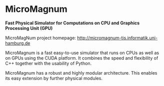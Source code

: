 MicroMagnum
===========

**Fast Physical Simulator for Computations on CPU and Graphics Processing Unit (GPU)**

MicroMagNum project homepage: http://micromagnum-tis.informatik.uni-hamburg.de

MicroMagnum is a fast easy-to-use simulator that runs on CPUs as well as on GPUs using the CUDA platform. It combines the speed and flexibility of C++ together with the usability of Python.

MicroMagnum has a robust and highly modular architecture. This enables its easy extension by further physical modules.
